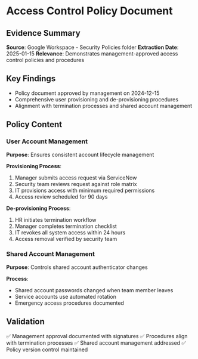 # Access Control Policy Document

## Evidence Summary
**Source**: Google Workspace - Security Policies folder
**Extraction Date**: 2025-01-15
**Relevance**: Demonstrates management-approved access control policies and procedures

## Key Findings
- Policy document approved by management on 2024-12-15
- Comprehensive user provisioning and de-provisioning procedures
- Alignment with termination processes and shared account management

## Policy Content

### User Account Management
**Purpose**: Ensures consistent account lifecycle management

**Provisioning Process**:
1. Manager submits access request via ServiceNow
2. Security team reviews request against role matrix
3. IT provisions access with minimum required permissions
4. Access review scheduled for 90 days

**De-provisioning Process**:
1. HR initiates termination workflow
2. Manager completes termination checklist
3. IT revokes all system access within 24 hours
4. Access removal verified by security team

### Shared Account Management
**Purpose**: Controls shared account authenticator changes

**Process**:
- Shared account passwords changed when team member leaves
- Service accounts use automated rotation
- Emergency access procedures documented

## Validation
✅ Management approval documented with signatures
✅ Procedures align with termination processes
✅ Shared account management addressed
✅ Policy version control maintained
